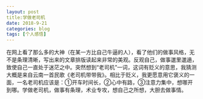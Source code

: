 ```yaml
---
layout: post
title:学做老司机
date: 2018-9-21
categories: blog
tags: [个人感悟]
---
```

在网上看了那么多的大神（在某一方比自己牛逼的人），看了他们的做事风格，无不是条理清晰，写出来的文章排版读起来非常的美观。反观自己，做事邋里邋遢，致使自己一直处于迷茫之中。突然想到“老司机”一词，这词有贬义的意思，我猜测大概是来自云南一首民歌《老司机带带我》。相比于贬义，我更愿意用它褒义的一面，一名老司机应该是：①开车时间长，②心中有路，③注意力集中，想哪开到哪。学做老司机，做事有条理，术业专攻，想自己之所想，大胆去做事情。


